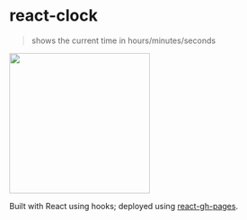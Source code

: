 # react-clock

> shows the current time in hours/minutes/seconds

[<img src='./scrn.gif' width='250'>](https://adnjoo.github.io/react-clock/)

Built with React using hooks; deployed using [react-gh-pages](https://github.com/gitname/react-gh-pages).
